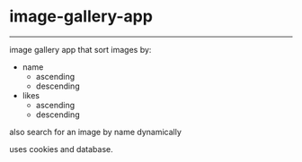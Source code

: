 # image-gallery-app
<hr>
image gallery app that sort images by: <ul><li>name<ul><li>ascending</li><li>descending</li></ul></li> <li>likes<ul><li>ascending</li><li>descending</li></ul></li></ul><p>also search for an image by name dynamically</p> <p>uses cookies and database.</p>
